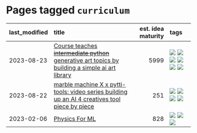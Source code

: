 # Pages tagged `curriculum`

|last_modified|title|est. idea maturity|tags
|:---|:---|---:|:---|
|2023-08-23|[Course teaches ~~intermediate python~~ generative art topics by building a simple ai art library](../Course_teaches_basic_python_by_building_a_simple_ai_art_library.md)|5999|[![](https://img.shields.io/badge/tag-curriculum-4072a1)](../tags/curriculum.md) [![](https://img.shields.io/badge/tag-education-c4fb38)](../tags/education.md) [![](https://img.shields.io/badge/tag-from_issue-12eec5)](../tags/from_issue.md) [![](https://img.shields.io/badge/tag-public_good-96f12e)](../tags/public_good.md) [![](https://img.shields.io/badge/tag-publication-35b163)](../tags/publication.md) [![](https://img.shields.io/badge/tag-wip-82d6e)](../tags/wip.md)|
|2023-08-22|[marble machine X x pytti-tools: video series building up an AI 4 creatives tool piece by piece](../marble_machine_x_pytti-tools.md)|251|[![](https://img.shields.io/badge/tag-curriculum-4072a1)](../tags/curriculum.md) [![](https://img.shields.io/badge/tag-public_good-96f12e)](../tags/public_good.md) [![](https://img.shields.io/badge/tag-publication-35b163)](../tags/publication.md) [![](https://img.shields.io/badge/tag-video_series-7ffa70)](../tags/video_series.md)|
|2023-02-06|[Physics For ML](../physics_for_ml.md)|828|[![](https://img.shields.io/badge/tag-curriculum-4072a1)](../tags/curriculum.md) [![](https://img.shields.io/badge/tag-education-c4fb38)](../tags/education.md) [![](https://img.shields.io/badge/tag-publication-35b163)](../tags/publication.md)|